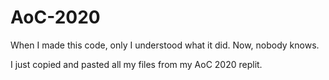 # AoC-2020

When I made this code, only I understood what it did.
Now, nobody knows.

I just copied and pasted all my files from my AoC 2020 replit. 
